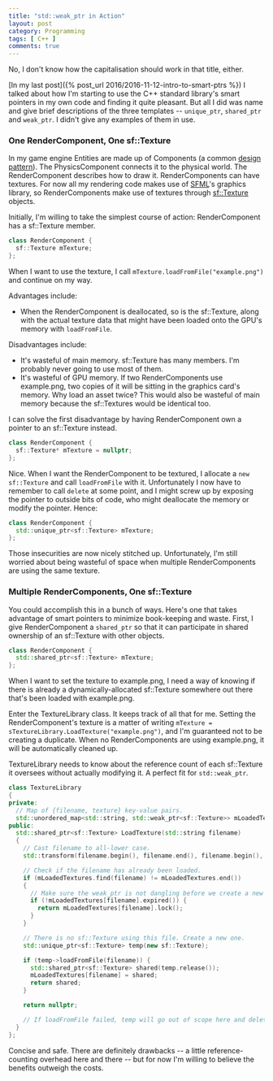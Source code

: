 ```yaml
---
title: "std::weak_ptr in Action"
layout: post
category: Programming
tags: [ C++ ]
comments: true
---
```


No, I don't know how the capitalisation should work in that title, either.

[In my last post]({% post_url 2016/2016-11-12-intro-to-smart-ptrs %}) I talked about how I'm starting to use the C++ standard library's smart pointers in my own code and finding it quite pleasant. But all I did was name and give brief descriptions of the three templates -- `unique_ptr`, `shared_ptr` and `weak_ptr`. I didn't give any examples of them in use.

### One RenderComponent, One sf::Texture

In my game engine Entities are made up of Components (a common [design pattern](http://gameprogrammingpatterns.com/component.html)). The PhysicsComponent connects it to the physical world. The RenderComponent describes how to draw it. RenderComponents can have textures. For now all my rendering code makes use of [SFML](http://www.sfml-dev.org/)'s graphics library, so RenderComponents make use of textures through [sf::Texture](http://www.sfml-dev.org/documentation/2.4.1/classsf_1_1Texture.php) objects.

Initially, I'm willing to take the simplest course of action: RenderComponent has a sf::Texture member.

```cpp
class RenderComponent {
  sf::Texture mTexture;
};
```

When I want to use the texture, I call `mTexture.loadFromFile("example.png")` and continue on my way.

Advantages include:

- When the RenderComponent is deallocated, so is the sf::Texture, along with the actual texture data that might have been loaded onto the GPU's memory with `loadFromFile`.

Disadvantages include:

- It's wasteful of main memory. sf::Texture has many members. I'm probably never going to use most of them.
- It's wasteful of GPU memory. If two RenderComponents use example.png, two copies of it will be sitting in the graphics card's memory. Why load an asset twice? This would also be wasteful of main memory because the sf::Textures would be identical too.

I can solve the first disadvantage by having RenderComponent own a pointer to an sf::Texture instead.

```cpp
class RenderComponent {
  sf::Texture* mTexture = nullptr;
};
```

Nice. When I want the RenderComponent to be textured, I allocate a `new sf::Texture` and call `loadFromFile` with it. Unfortunately I now have to remember to call `delete` at some point, and I might screw up by exposing the pointer to outside bits of code, who might deallocate the memory or modify the pointer. Hence:

```cpp
class RenderComponent {
  std::unique_ptr<sf::Texture> mTexture;
};
```

Those insecurities are now nicely stitched up. Unfortunately, I'm still worried about being wasteful of space when multiple RenderComponents are using the same texture.

### Multiple RenderComponents, One sf::Texture

You could accomplish this in a bunch of ways. Here's one that takes advantage of smart pointers to minimize book-keeping and waste. First, I give RenderComponent a `shared_ptr` so that it can participate in shared ownership of an sf::Texture with other objects.

```cpp
class RenderComponent {
  std::shared_ptr<sf::Texture> mTexture;
};
```

When I want to set the texture to example.png, I need a way of knowing if there is already a dynamically-allocated sf::Texture somewhere out there that's been loaded with example.png.

Enter the TextureLibrary class. It keeps track of all that for me. Setting the RenderComponent's texture is a matter of writing `mTexture = sTextureLibrary.LoadTexture("example.png")`, and I'm guaranteed not to be creating a duplicate. When no RenderComponents are using example.png, it will be automatically cleaned up.

TextureLibrary needs to know about the reference count of each sf::Texture it oversees without actually modifying it. A perfect fit for `std::weak_ptr`.

```cpp
class TextureLibrary
{
private:
  // Map of {filename, texture} key-value pairs.
  std::unordered_map<std::string, std::weak_ptr<sf::Texture>> mLoadedTextures;
public:
  std::shared_ptr<sf::Texture> LoadTexture(std::string filename)
  {
    // Cast filename to all-lower case.
    std::transform(filename.begin(), filename.end(), filename.begin(), ::tolower);

    // Check if the filename has already been loaded.
    if (mLoadedTextures.find(filename) != mLoadedTextures.end())
    {
      // Make sure the weak_ptr is not dangling before we create a new reference.
      if (!mLoadedTextures[filename].expired()) {
        return mLoadedTextures[filename].lock();
      }
    }

    // There is no sf::Texture using this file. Create a new one.
    std::unique_ptr<sf::Texture> temp(new sf::Texture);

    if (temp->loadFromFile(filename)) {
      std::shared_ptr<sf::Texture> shared(temp.release());
      mLoadedTextures[filename] = shared;
      return shared;
    }

    return nullptr;

    // If loadFromFile failed, temp will go out of scope here and delete itself.
  }
};
```

Concise and safe. There are definitely drawbacks -- a little reference-counting overhead here and there -- but for now I'm willing to believe the benefits outweigh the costs.
